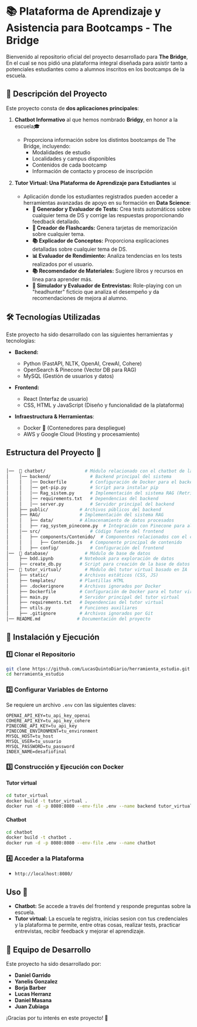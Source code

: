 
# 📚 Plataforma de Aprendizaje y Asistencia para Bootcamps - The Bridge

Bienvenido al repositorio oficial del proyecto desarrollado para **The Bridge**, En el cual se nos pidió una plataforma integral diseñada para asistir tanto a potenciales estudiantes como a alumnos inscritos en los bootcamps de la escuela.

## 🚀 Descripción del Proyecto

Este proyecto consta de **dos aplicaciones principales**:

1. **Chatbot Informativo** al que hemos nombrado **Bridgy**, en honor a la escuela🎓
   - Proporciona información sobre los distintos bootcamps de The Bridge, incluyendo:
     - Modalidades de estudio
     - Localidades y campus disponibles
     - Contenidos de cada bootcamp
     - Información de contacto y proceso de inscripción


2. **Tutor Virtual: Una Plataforma de Aprendizaje para Estudiantes** 📊
   - Aplicación donde los estudiantes registrados pueden acceder a herramientas avanzadas de apoyo en su formación en **Data Science**:
     - **📜 Generador y Evaluador de Tests:** Crea tests automáticos sobre cualquier tema de DS y corrige las respuestas proporcionando feedback detallado.
     - **📖 Creador de Flashcards:** Genera tarjetas de memorización sobre cualquier tema.
     - **📚 Explicador de Conceptos:** Proporciona explicaciones detalladas sobre cualquier tema de DS.
     - **📊 Evaluador de Rendimiento:** Analiza tendencias en los tests realizados por el usuario.
     - **📚 Recomendador de Materiales:** Sugiere libros y recursos en línea para aprender más.   
     - **🎤 Simulador y Evaluador de Entrevistas:** Role-playing con un "headhunter" ficticio que analiza el desempeño y da recomendaciones de mejora al alumno.

## 🛠️ Tecnologías Utilizadas

Este proyecto ha sido desarrollado con las siguientes herramientas y tecnologías:

- **Backend:**
  - Python (FastAPI, NLTK, OpenAI, CrewAI, Cohere)
  - OpenSearch & Pinecone (Vector DB para RAG)
  - MySQL (Gestión de usuarios y datos)

- **Frontend:**
  - React (Interfaz de usuario)
  - CSS, HTML y JavaScript (Diseño y funcionalidad de la plataforma)

- **Infraestructura & Herramientas**:
  - Docker 🐳 (Contenedores para despliegue)
  - AWS y Google Cloud (Hosting y procesamiento)

## Estructura del Proyecto 📂

```bash

│──  📂 chatbot/               # Módulo relacionado con el chatbot de la herramienta
│    │── backend/               # Backend principal del sistema
│    │   │── Dockerfile         # Configuración de Docker para el backend
│    │   │── get-pip.py         # Script para instalar pip
│    │   │── Rag_sistem.py      # Implementación del sistema RAG (Retrieval-Augmented Generation)
│    │   │── requirements.txt   # Dependencias del backend
│    │   │── server.py          # Servidor principal del backend
│    ├── public/            # Archivos públicos del backend
│    ├── RAG/               # Implementación del sistema RAG
│    │   ├── data/          # Almacenamiento de datos procesados
│    │   ├── rag_system_pinecone.py  # Integración con Pinecone para almacenamiento vectorial
│    │── src/                   # Código fuente del frontend
│    │   ├── components/Contenido/  # Componentes relacionados con el contenido
│    │   │   ├── Contenido.js   # Componente principal de contenido
│    │   ├── config/            # Configuración del frontend
│──  📂 database/              # Módulo de base de datos
│    ├── bdd.ipynb          # Notebook para exploración de datos
│    ├── create_db.py       # Script para creación de la base de datos
│──  📂 tutor_virtual/         # Módulo del tutor virtual basado en IA
│    ├── static/            # Archivos estáticos (CSS, JS)
│    ├── templates/         # Plantillas HTML
│    ├── .dockerignore      # Archivos ignorados por Docker
│    ├── Dockerfile         # Configuración de Docker para el tutor virtual
│    ├── main.py            # Servidor principal del tutor virtual
│    ├── requirements.txt   # Dependencias del tutor virtual
│    ├── utils.py           # Funciones auxiliares
│    ├── .gitignore         # Archivos ignorados por Git
│── README.md              # Documentación del proyecto
```
## 📌 Instalación y Ejecución

### 1️⃣ Clonar el Repositorio
```bash
git clone https://github.com/LucasQuintoDiario/herramienta_estudio.git
cd herramienta_estudio
```

### 2️⃣ Configurar Variables de Entorno
Se requiere un archivo `.env` con las siguientes claves:
```plaintext
OPENAI_API_KEY=tu_api_key_openai
COHERE_API_KEY=tu_api_key_cohere
PINECONE_API_KEY=tu_api_key
PINECONE_ENVIRONMENT=tu_environment
MYSQL_HOST=tu_host
MYSQL_USER=tu_usuario
MYSQL_PASSWORD=tu_password
INDEX_NAME=desafiofinal
```

### 3️⃣ Construcción y Ejecución con Docker
#### Tutor virtual
```bash
cd tutor_virtual
docker build -t tutor_virtual .
docker run -d -p 8080:8080 --env-file .env --name backend tutor_virtual

```

#### Chatbot
```bash
cd chatbot
docker build -t chatbot .
docker run -d -p 8080:8080 --env-file .env --name chatbot

```


### 4️⃣ Acceder a la Plataforma
-  `http://localhost:8080/`

## Uso 🚀

- **Chatbot:** Se accede a través del frontend y responde preguntas sobre la escuela.
- **Tutor virtual:** La escuela te registra, inicias sesion con tus credenciales y la plataforma te permite, entre otras cosas, realizar tests, practicar entrevistas, recibir feedback y mejorar el aprendizaje.

## 👥 Equipo de Desarrollo

Este proyecto ha sido desarrollado por:

- **Daniel Garrido**
- **Yanelis Gonzalez**
- **Borja Barber**
- **Lucas Herranz**
- **Daniel Masana**
- **Juan Zubiaga**

¡Gracias por tu interés en este proyecto! 🚀
